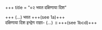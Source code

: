 +++
title = "०२ भवत दक्षिणाया दिश"

+++
(…) भवत +++(see 1a)+++  
दक्षिणाया दिश इन्द्रेण राज्ञा- (…) ॥ +++(see 1bcd)+++